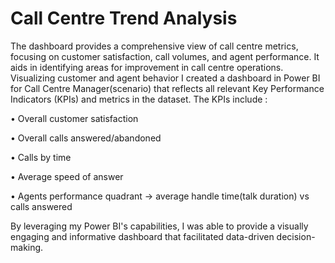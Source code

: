 # Call Centre Trend Analysis
The dashboard provides a comprehensive view of call centre metrics, focusing on customer satisfaction, call volumes, and agent performance.
It aids in identifying areas for improvement in call centre operations.
Visualizing customer and agent behavior I created a dashboard in Power BI for Call Centre Manager(scenario) that reflects all relevant Key Performance Indicators (KPIs) and metrics in the dataset.
The KPIs include :

• Overall customer satisfaction

• Overall calls answered/abandoned

• Calls by time

• Average speed of answer

• Agents performance quadrant -> average handle time(talk duration) vs calls answered

By leveraging my Power BI's capabilities, I was able to provide a visually engaging and informative dashboard that facilitated data-driven decision-making.
